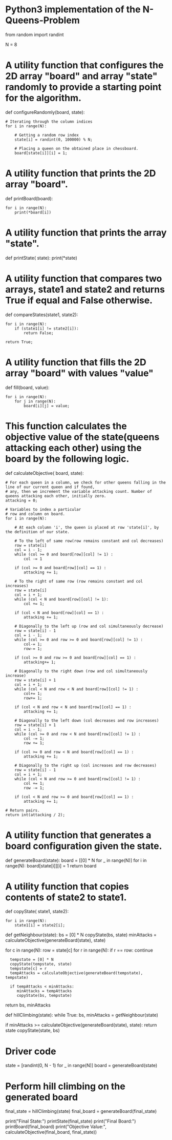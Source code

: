 # Python3 implementation of the N-Queens-Problem
from random import randint

N = 8

# A utility function that configures the 2D array "board" and array "state" randomly to provide a starting point for the algorithm.
def configureRandomly(board, state):

	# Iterating through the column indices
	for i in range(N):

		# Getting a random row index
		state[i] = randint(0, 100000) % N;

		# Placing a queen on the obtained place in chessboard.
		board[state[i]][i] = 1;

# A utility function that prints the 2D array "board".
def printBoard(board):

	for i in range(N):
		print(*board[i])

# A utility function that prints the array "state".
def printState( state):
	print(*state)

# A utility function that compares two arrays, state1 and state2 and returns True if equal and False otherwise.
def compareStates(state1, state2):


	for i in range(N):
		if (state1[i] != state2[i]):
			return False;

	return True;

# A utility function that fills the 2D array "board" with values "value"
def fill(board, value):

	for i in range(N):
		for j in range(N):
			board[i][j] = value;


# This function calculates the objective value of the state(queens attacking each other) using the board by the following logic.
def calculateObjective( board, state):

	# For each queen in a column, we check for other queens falling in the line of our current queen and if found,
	# any, then we increment the variable attacking count. Number of queens attacking each other, initially zero.
	attacking = 0;

	# Variables to index a particular
	# row and column on board.
	for i in range(N):

		# At each column 'i', the queen is placed at row 'state[i]', by the definition of our state.

		# To the left of same row(row remains constant and col decreases)
		row = state[i]
		col = i - 1;
		while (col >= 0 and board[row][col] != 1) :
			col -= 1

		if (col >= 0 and board[row][col] == 1) :
			attacking += 1;

		# To the right of same row (row remains constant and col increases)
		row = state[i]
		col = i + 1;
		while (col < N and board[row][col] != 1):
			col += 1;

		if (col < N and board[row][col] == 1) :
			attacking += 1;

		# Diagonally to the left up (row and col simultaneously decrease)
		row = state[i] - 1
		col = i - 1;
		while (col >= 0 and row >= 0 and board[row][col] != 1) :
			col-= 1;
			row-= 1;

		if (col >= 0 and row >= 0 and board[row][col] == 1) :
			attacking+= 1;

		# Diagonally to the right down (row and col simultaneously increase)
		row = state[i] + 1
		col = i + 1;
		while (col < N and row < N and board[row][col] != 1) :
			col+= 1;
			row+= 1;

		if (col < N and row < N and board[row][col] == 1) :
			attacking += 1;

		# Diagonally to the left down (col decreases and row increases)
		row = state[i] + 1
		col = i - 1;
		while (col >= 0 and row < N and board[row][col] != 1) :
			col -= 1;
			row += 1;

		if (col >= 0 and row < N and board[row][col] == 1) :
			attacking += 1;

		# Diagonally to the right up (col increases and row decreases)
		row = state[i] - 1
		col = i + 1;
		while (col < N and row >= 0 and board[row][col] != 1) :
			col += 1;
			row -= 1;

		if (col < N and row >= 0 and board[row][col] == 1) :
			attacking += 1;

	# Return pairs.
	return int(attacking / 2);

# A utility function that generates a board configuration given the state.
def generateBoard(state):
    board = [[0] * N for _ in range(N)]
    for i in range(N):
        board[state[i]][i] = 1
    return board

# A utility function that copies contents of state2 to state1.
def copyState( state1, state2):

	for i in range(N):
		state1[i] = state2[i];

def getNeighbour(state):
 bs = [0] * N
 copyState(bs, state)
 minAttacks = calculateObjective(generateBoard(state), state)

 for c in range(N):
  row = state[c]
  for r in range(N):
      if r == row:
         continue

      tempstate = [0] * N
      copyState(tempstate, state)
      tempstate[c] = r
      tempAttacks = calculateObjective(generateBoard(tempstate), tempstate)

      if tempAttacks < minAttacks:
         minAttacks = tempAttacks
         copyState(bs, tempstate)

 return bs, minAttacks

def hillClimbing(state):
 while True:
  bs, minAttacks = getNeighbour(state)

  if minAttacks >= calculateObjective(generateBoard(state), state):
   return state
  copyState(state, bs)

# Driver code
state = [randint(0, N - 1) for _ in range(N)]
board = generateBoard(state)

# Perform hill climbing on the generated board
final_state = hillClimbing(state)
final_board = generateBoard(final_state)

print("Final State:")
printState(final_state)
print("Final Board:")
printBoard(final_board)
print("Objective Value:", calculateObjective(final_board, final_state))
